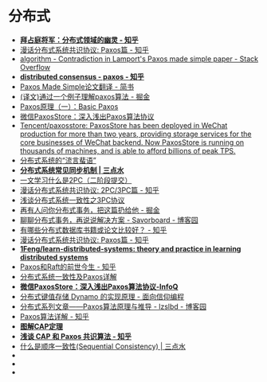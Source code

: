 # 分布式

  
*   [**拜占庭将军：分布式领域的幽灵 - 知乎**](https://zhuanlan.zhihu.com/p/65800882)
*   [漫话分布式系统共识协议: Paxos篇 - 知乎](https://zhuanlan.zhihu.com/p/35737689)
*   [algorithm - Contradiction in Lamport's Paxos made simple paper - Stack Overflow](https://stackoverflow.com/questions/29880949/contradiction-in-lamports-paxos-made-simple-paper)
*   [**distributed consensus - paxos - 知乎**](https://zhuanlan.zhihu.com/p/39814265)
*   [Paxos Made Simple论文翻译 - 简书](https://www.jianshu.com/p/6d01a8d2df9f)
*   [(译文)通过一个例子理解paxos算法 - 掘金](https://juejin.im/post/5d159590f265da1b86089a89)
*   [Paxos原理（一）：Basic Paxos](https://juejin.im/post/58285877d203090054f6126a)
*   [微信PaxosStore：深入浅出Paxos算法协议](https://www.infoq.cn/article/wechat-paxosstore-paxos-algorithm-protocol)
*   [Tencent/paxosstore: PaxosStore has been deployed in WeChat production for more than two years, providing storage services for the core businesses of WeChat backend. Now PaxosStore is running on thousands of machines, and is able to afford billions of peak TPS.](https://github.com/Tencent/paxosstore)
*   [分布式系统的“流言蜚语”](https://mp.weixin.qq.com/s/ZbwEiBJZ0XusB5NSJDbLHw)
*   [**分布式系统常见同步机制 | 三点水**](https://lotabout.me/2019/Data-Synchronization-in-Distributed-System/)
*   [一文学习什么是2PC（二阶段提交）](https://mp.weixin.qq.com/s?__biz=MzI4Njg5MDA5NA==&mid=2247485625&idx=1&sn=4e9557b6e73b2850d446659584905a97&chksm=ebd749b8dca0c0aeb9638b12a476106cf51ce3770fbeaa4e2c7edae03ac7ebdb2f64b8a4084a&mpshare=1&scene=23&srcid=&sharer_sharetime=1567682549323&sharer_shareid=19fe229c09c2cd2c6445c2856dcf3d6d#rd)
*   [漫话分布式系统共识协议: 2PC/3PC篇 - 知乎](https://zhuanlan.zhihu.com/p/35298019)
*   [浅谈分布式系统一致性之3PC协议](https://mp.weixin.qq.com/s?__biz=MzI1MzYzMTI2Ng==&mid=2247484725&idx=1&sn=606c0acebb07a1af8b7d6a5b1c1c2de2&utm_source=tuicool&utm_medium=referral)
*   [再有人问你分布式事务，把这篇扔给他 - 掘金](https://juejin.im/post/5b5a0bf9f265da0f6523913b)
*   [聊聊分布式事务，再说说解决方案 - Savorboard - 博客园](https://www.cnblogs.com/savorboard/p/distributed-system-transaction-consistency.html)
*   [有哪些分布式数据库书籍或论文比较好？ - 知乎](https://www.zhihu.com/question/37647788)
*   [漫话分布式系统共识协议: Paxos篇 - 知乎](https://zhuanlan.zhihu.com/p/35737689)
*   [**1Feng/learn-distributed-systems: theory and practice in learning distributed systems**](https://github.com/1Feng/learn-distributed-systems)
*   [Paxos和Raft的前世今生 - 知乎](https://zhuanlan.zhihu.com/p/46531628)
*   [分布式系统一致性及Paxos详解](https://blog.yangx.site/2018/08/05/paxos/)
*   [**微信PaxosStore：深入浅出Paxos算法协议-InfoQ**](https://www.infoq.cn/article/wechat-paxosstore-paxos-algorithm-protocol/)
*   [分布式键值存储 Dynamo 的实现原理 - 面向信仰编程](https://draveness.me/dynamo/)
*   [分布式系列文章——Paxos算法原理与推导 - lzslbd - 博客园](https://www.cnblogs.com/linbingdong/p/6253479.html)
*   [Paxos算法详解 - 知乎](https://zhuanlan.zhihu.com/p/31780743)
*   [**图解CAP定理**](https://mp.weixin.qq.com/s?__biz=MzI0OTYwNTQ4Ng==&mid=2247484060&idx=1&sn=615ce8a8e9d36562b1af2e93f997495d&utm_source=tuicool&utm_medium=referral)
*   [**浅谈 CAP 和 Paxos 共识算法 - 知乎**](https://zhuanlan.zhihu.com/p/106465473)
*    [什么是顺序一致性(Sequential Consistency) | 三点水](https://lotabout.me/2019/QQA-What-is-Sequential-Consistency/)             
*   []()
*   []()
*   []()
